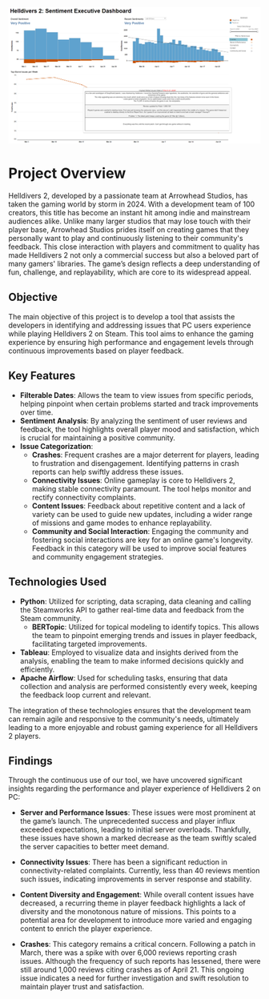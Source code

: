 ![Dashboard Image](assets/dashboard_image.png)

# Project Overview

Helldivers 2, developed by a passionate team at Arrowhead Studios, has taken the gaming world by storm in 2024. With a development team of 100 creators, this title has become an instant hit among indie and mainstream audiences alike. Unlike many larger studios that may lose touch with their player base, Arrowhead Studios prides itself on creating games that they personally want to play and continuously listening to their community's feedback. This close interaction with players and commitment to quality has made Helldivers 2 not only a commercial success but also a beloved part of many gamers' libraries. The game’s design reflects a deep understanding of fun, challenge, and replayability, which are core to its widespread appeal.

## Objective

The main objective of this project is to develop a tool that assists the developers in identifying and addressing issues that PC users experience while playing Helldivers 2 on Steam. This tool aims to enhance the gaming experience by ensuring high performance and engagement levels through continuous improvements based on player feedback.

## Key Features

- **Filterable Dates**: Allows the team to view issues from specific periods, helping pinpoint when certain problems started and track improvements over time.
- **Sentiment Analysis**: By analyzing the sentiment of user reviews and feedback, the tool highlights overall player mood and satisfaction, which is crucial for maintaining a positive community.
- **Issue Categorization**:
  - **Crashes**: Frequent crashes are a major deterrent for players, leading to frustration and disengagement. Identifying patterns in crash reports can help swiftly address these issues.
  - **Connectivity Issues**: Online gameplay is core to Helldivers 2, making stable connectivity paramount. The tool helps monitor and rectify connectivity complaints.
  - **Content Issues**: Feedback about repetitive content and a lack of variety can be used to guide new updates, including a wider range of missions and game modes to enhance replayability.
  - **Community and Social Interaction**: Engaging the community and fostering social interactions are key for an online game's longevity. Feedback in this category will be used to improve social features and community engagement strategies.

## Technologies Used

- **Python**: Utilized for scripting, data scraping, data cleaning and calling the Steamworks API to gather real-time data and feedback from the Steam community.
  - **BERTopic**: Utilized for topical modeling to identify topics. This allows the team to pinpoint emerging trends and issues in player feedback, facilitating targeted improvements.
- **Tableau**: Employed to visualize data and insights derived from the analysis, enabling the team to make informed decisions quickly and efficiently.
- **Apache Airflow**: Used for scheduling tasks, ensuring that data collection and analysis are performed consistently every week, keeping the feedback loop current and relevant.

The integration of these technologies ensures that the development team can remain agile and responsive to the community's needs, ultimately leading to a more enjoyable and robust gaming experience for all Helldivers 2 players.

## Findings

Through the continuous use of our tool, we have uncovered significant insights regarding the performance and player experience of Helldivers 2 on PC:

- **Server and Performance Issues**: These issues were most prominent at the game’s launch. The unprecedented success and player influx exceeded expectations, leading to initial server overloads. Thankfully, these issues have shown a marked decrease as the team swiftly scaled the server capacities to better meet demand.

- **Connectivity Issues**: There has been a significant reduction in connectivity-related complaints. Currently, less than 40 reviews mention such issues, indicating improvements in server response and stability.

- **Content Diversity and Engagement**: While overall content issues have decreased, a recurring theme in player feedback highlights a lack of diversity and the monotonous nature of missions. This points to a potential area for development to introduce more varied and engaging content to enrich the player experience.

- **Crashes**: This category remains a critical concern. Following a patch in March, there was a spike with over 6,000 reviews reporting crash issues. Although the frequency of such reports has lessened, there were still around 1,000 reviews citing crashes as of April 21. This ongoing issue indicates a need for further investigation and swift resolution to maintain player trust and satisfaction.

